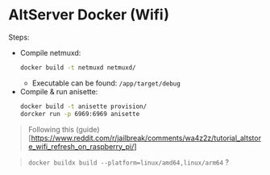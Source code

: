 # AltServer Docker (Wifi)
Steps:
- Compile netmuxd:
  ```bash
  docker build -t netmuxd netmuxd/
  ```
  - Executable can be found: `/app/target/debug`
- Compile & run anisette:
  ```bash
  docker build -t anisette provision/
  dorcker run -p 6969:6969 anisette
  ```

> Following this (guide)[https://www.reddit.com/r/jailbreak/comments/wa4z2z/tutorial_altstore_wifi_refresh_on_raspberry_pi/]


> `docker buildx build --platform=linux/amd64,linux/arm64` ?